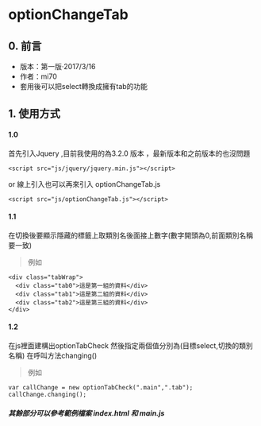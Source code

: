 # optionChangeTab
## 0. 前言
* 版本：第一版‧2017/3/16
* 作者：mi70
* 套用後可以把select轉換成擁有tab的功能

## 1. 使用方式

#### 1.0 
首先引入Jquery ,目前我使用的為3.2.0 版本 ，最新版本和之前版本的也沒問題
```
<script src="js/jquery/jquery.min.js"></script>
```
or 線上引入也可以再來引入
optionChangeTab.js
```
<script src="js/optionChangeTab.js"></script>
```

#### 1.1
在切換後要顯示隱藏的標籤上取類別名後面接上數字(數字開頭為0,前面類別名稱要一致)
>例如
```
<div class="tabWrap">
  <div class="tab0">這是第一組的資料</div>
  <div class="tab1">這是第二組的資料</div>
  <div class="tab2">這是第三組的資料</div>
</div>
```

#### 1.2
在js裡面建構出optionTabCheck 然後指定兩個值分別為(目標select,切換的類別名稱)
在呼叫方法changing()
>例如
```
var callChange = new optionTabCheck(".main",".tab");
callChange.changing();
```

##### 其餘部分可以參考範例檔案 index.html 和 main.js
